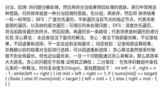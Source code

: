 分治，回溯:
将问题分解处理，然后再将分治结果带回处理的思路，递归中常用这种思路。归并排序就是一种分治回溯的思路。先分组，再排序，然后将
排序结果一轮一轮带回；
BFS：广度优先遍历，不断遍历当前节点的临近节点，代表场景是图的遍历，以及树的层次遍历；可用队列来处理问题；
DFS：深度优先遍历，将当前路径遍历到终点，然后回溯，再遍历另一条路径；代表场景是树遍历到递归实现
贪心算法：
永远查找当下最优的解法。
贪心：做当下局部最优解，不记录结果，不回退重新选择，不一定会达到全局最优；
动态规划：记录局部运算结果，并根据以前的结果对当前进行选择，可以回退重新选择；
贪心算法虽然很多时候做不到全局最优，但也近似最优来，一旦一个问题能通过贪心来解决，那么其效率大大提高。贪心的问题在于较难
证明其正确性；
二分查找：
在有序的数组中查找元素的一种算法，时间复杂度为O(logn)，查找模版如下：
int left = 0 , right = n - 1 ;
while(left <= right ) {
    int mid = left + right >> 1;
    if ( nums[mid] == target) {
        //todo
    }
    else if( nums[mid] < target ) {
        left = mid + 1;
    }
    else {
        right = mid - 1;
    }
}